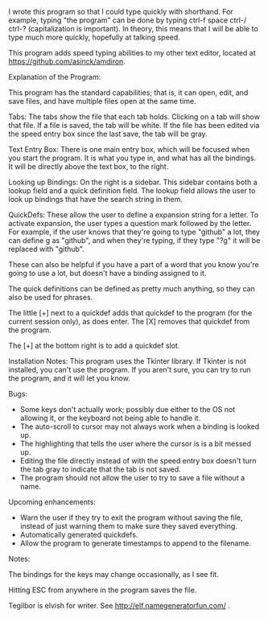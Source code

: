 I wrote this program so that I could type quickly with shorthand. For example, typing "the program" can be done by typing ctrl-f space ctrl-/ ctrl-? (capitalization is important). In theory, this means that I will be able to type much more quickly, hopefully at talking speed. 

This program adds speed typing abilities to my other text editor, located at https://github.com/asinck/amdiron. 

Explanation of the Program:

This program has the standard capabilities; that is, it can open, edit, and save files, and have multiple files open at the same time.

Tabs:
The tabs show the file that each tab holds. Clicking on a tab will show that file. If a file is saved, the tab will be white. If the file has been edited via the speed entry box since the last save, the tab will be gray.

Text Entry Box:
There is one main entry box, which will be focused when you start the program. It is what you type in, and what has all the bindings. It will be directly above the text box, to the right.

Looking up Bindings:
On the right is a sidebar. This sidebar contains both a lookup field and a quick definition field. The lookup field allows the user to look up bindings that have the search string in them. 

QuickDefs:
These allow the user to define a expansion string for a letter. To activate expansion, the user types a question mark followed by the letter. For example, if the user knows that they're going to type "github" a lot, they can define g as "github", and when they're typing, if they type "?g" it will be replaced with "github".

These can also be helpful if you have a part of a word that you know you're going to use a lot, but doesn't have a binding assigned to it. 

The quick definitions can be defined as pretty much anything, so they can also be used for phrases. 

The little [+] next to a quickdef adds that quickdef to the program (for the current session only), as does enter. The [X] removes that quickdef from the program. 

The [+] at the bottom right is to add a quickdef slot.

Installation Notes:
This program uses the Tkinter library. If Tkinter is not installed, you can't use the program. If you aren't sure, you can try to run the program, and it will let you know. 

Bugs:
* Some keys don't actually work; possibly due either to the OS not allowing it, or the keyboard not being able to handle it.
* The auto-scroll to cursor may not always work when a binding is looked up.
* The highlighting that tells the user where the cursor is is a bit messed up.
* Editing the file directly instead of with the speed entry box doesn't turn the tab gray to indicate that the tab is not saved.
* The program should not allow the user to try to save a file without a name.

Upcoming enhancements:
* Warn the user if they try to exit the program without saving the file, instead of just warning them to make sure they saved everything.
* Automatically generated quickdefs.
* Allow the program to generate timestamps to append to the filename.

Notes:

The bindings for the keys may change occasionally, as I see fit. 

Hitting ESC from anywhere in the program saves the file.

Tegilbor is elvish for writer. See http://elf.namegeneratorfun.com/ .



